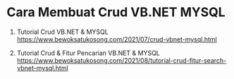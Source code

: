 # Cara Membuat Crud VB.NET MYSQL

1. Tutorial Crud VB.NET & MYSQL
https://www.bewoksatukosong.com/2021/07/crud-vbnet-mysql.html

2. Tutorial Crud & Fitur Pencarian VB.NET & MYSQL
https://www.bewoksatukosong.com/2021/08/tutorial-crud-fitur-search-vbnet-mysql.html
